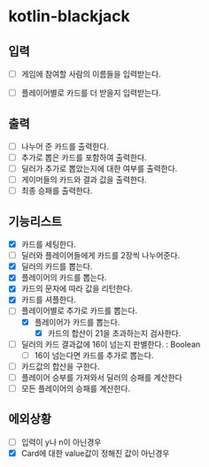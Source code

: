 # kotlin-blackjack

## 입력
- [ ] 게임에 참여할 사람의 이름들을 입력받는다.
- [ ] 플레이어별로 카드를 더 받을지 입력받는다.


## 출력
- [ ] 나누어 준 카드를 출력한다.
- [ ] 추가로 뽑은 카드를 포함하여 출력한다.
- [ ] 딜러가 추가로 뽑았는지에 대한 여부를 출력한다.
- [ ] 게이머들의 카드와 결과 값을 출력한다.
- [ ] 최종 승패를 출력한다.

## 기능리스트
- [x] 카드를 세팅한다.
- [ ] 딜러와 플레이어들에게 카드를 2장씩 나누어준다.
- [x] 딜러의 카드를 뽑는다.
- [x] 플레이어의 카드를 뽑는다.
- [x] 카드의 문자에 따라 값을 리턴한다.
- [x] 카드를 셔플한다.
- [ ] 플레이어별로 추가로 카드를 뽑는다.
  - [x] 플레이어가 카드를 뽑는다.
    - [x] 카드의 합산이 21을 초과하는지 검사한다.
- [ ] 딜러의 카드 결과값에 16이 넘는지 판별한다. : Boolean
  - [ ] 16이 넘는다면 카드를 추가로 뽑는다.
- [ ] 카드값의 합산을 구한다.
- [ ] 플레이어 승부를 가져와서 딜러의 승패를 계산한다
- [ ] 모든 플레이어의 승패를 계산한다. 

## 에외상황
- [ ] 입력이 y나 n이 아닌경우
- [x] Card에 대한 value값이 정해진 값이 아닌경우
